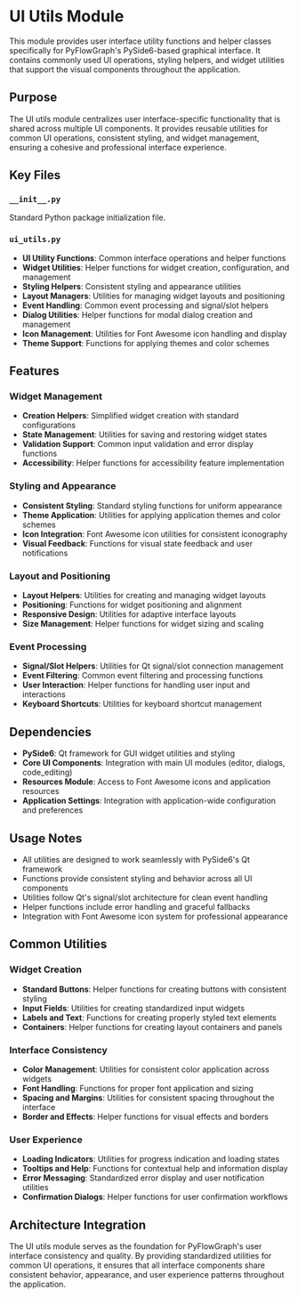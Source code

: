 # UI Utils Module

This module provides user interface utility functions and helper classes specifically for PyFlowGraph's PySide6-based graphical interface. It contains commonly used UI operations, styling helpers, and widget utilities that support the visual components throughout the application.

## Purpose

The UI utils module centralizes user interface-specific functionality that is shared across multiple UI components. It provides reusable utilities for common UI operations, consistent styling, and widget management, ensuring a cohesive and professional interface experience.

## Key Files

### `__init__.py`
Standard Python package initialization file.

### `ui_utils.py`
- **UI Utility Functions**: Common interface operations and helper functions
- **Widget Utilities**: Helper functions for widget creation, configuration, and management
- **Styling Helpers**: Consistent styling and appearance utilities
- **Layout Managers**: Utilities for managing widget layouts and positioning
- **Event Handling**: Common event processing and signal/slot helpers
- **Dialog Utilities**: Helper functions for modal dialog creation and management
- **Icon Management**: Utilities for Font Awesome icon handling and display
- **Theme Support**: Functions for applying themes and color schemes

## Features

### Widget Management
- **Creation Helpers**: Simplified widget creation with standard configurations
- **State Management**: Utilities for saving and restoring widget states
- **Validation Support**: Common input validation and error display functions
- **Accessibility**: Helper functions for accessibility feature implementation

### Styling and Appearance
- **Consistent Styling**: Standard styling functions for uniform appearance
- **Theme Application**: Utilities for applying application themes and color schemes
- **Icon Integration**: Font Awesome icon utilities for consistent iconography
- **Visual Feedback**: Functions for visual state feedback and user notifications

### Layout and Positioning
- **Layout Helpers**: Utilities for creating and managing widget layouts
- **Positioning**: Functions for widget positioning and alignment
- **Responsive Design**: Utilities for adaptive interface layouts
- **Size Management**: Helper functions for widget sizing and scaling

### Event Processing
- **Signal/Slot Helpers**: Utilities for Qt signal/slot connection management
- **Event Filtering**: Common event filtering and processing functions
- **User Interaction**: Helper functions for handling user input and interactions
- **Keyboard Shortcuts**: Utilities for keyboard shortcut management

## Dependencies

- **PySide6**: Qt framework for GUI widget utilities and styling
- **Core UI Components**: Integration with main UI modules (editor, dialogs, code_editing)
- **Resources Module**: Access to Font Awesome icons and application resources
- **Application Settings**: Integration with application-wide configuration and preferences

## Usage Notes

- All utilities are designed to work seamlessly with PySide6's Qt framework
- Functions provide consistent styling and behavior across all UI components
- Utilities follow Qt's signal/slot architecture for clean event handling
- Helper functions include error handling and graceful fallbacks
- Integration with Font Awesome icon system for professional appearance

## Common Utilities

### Widget Creation
- **Standard Buttons**: Helper functions for creating buttons with consistent styling
- **Input Fields**: Utilities for creating standardized input widgets
- **Labels and Text**: Functions for creating properly styled text elements
- **Containers**: Helper functions for creating layout containers and panels

### Interface Consistency
- **Color Management**: Utilities for consistent color application across widgets
- **Font Handling**: Functions for proper font application and sizing
- **Spacing and Margins**: Utilities for consistent spacing throughout the interface
- **Border and Effects**: Helper functions for visual effects and borders

### User Experience
- **Loading Indicators**: Utilities for progress indication and loading states
- **Tooltips and Help**: Functions for contextual help and information display
- **Error Messaging**: Standardized error display and user notification utilities
- **Confirmation Dialogs**: Helper functions for user confirmation workflows

## Architecture Integration

The UI utils module serves as the foundation for PyFlowGraph's user interface consistency and quality. By providing standardized utilities for common UI operations, it ensures that all interface components share consistent behavior, appearance, and user experience patterns throughout the application.